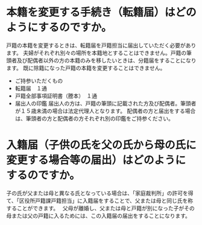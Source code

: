 # 本籍を変更する手続き（転籍届）はどのようにするのですか。

戸籍の本籍を変更するときは、転籍届を戸籍担当に届出していただく必要があります。
夫婦がそれぞれ別々の場所を本籍地とすることはできません。戸籍の筆頭者及び配偶者以外の方の本籍のみを移したいときは、分籍届をすることになります。
既に除籍になった戸籍の本籍を変更することはできません。

- ご持参いただくもの
 - 転籍届　１通
 - 戸籍全部事項証明書（謄本）　１通
 - 届出人の印鑑
届出人の方は、戸籍の筆頭に記載された方及び配偶者。筆頭者が１５歳未満の場合は法定代理人となります。
配偶者の方と届出をする場合は、筆頭者の方と配偶者の方それぞれ別の印鑑をご持参ください。

# 入籍届（子供の氏を父の氏から母の氏に変更する場合等の届出）はどのようにするのですか。

子の氏が父または母と異なる氏となっている場合は、「家庭裁判所」の許可を得て、「区役所戸籍課戸籍担当」に入籍届をすることで、父または母と同じ氏を称することができます。　
父母が離婚し、父または母と戸籍が別になった子がその母または父の戸籍に入るためには、この入籍届の届出をすることになります。
